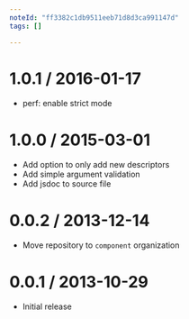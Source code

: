 ```yaml
---
noteId: "ff3382c1db9511eeb71d8d3ca991147d"
tags: []

---
```


1.0.1 / 2016-01-17
==================

  * perf: enable strict mode

1.0.0 / 2015-03-01
==================

  * Add option to only add new descriptors
  * Add simple argument validation
  * Add jsdoc to source file

0.0.2 / 2013-12-14
==================

  * Move repository to `component` organization

0.0.1 / 2013-10-29
==================

  * Initial release
